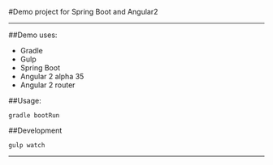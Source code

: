 #Demo project for Spring Boot and Angular2

---------------------------------

##Demo uses:
* Gradle
* Gulp
* Spring Boot
* Angular 2 alpha 35
* Angular 2 router

##Usage:

```
gradle bootRun
```

##Development

```
gulp watch
```


---------------------------------
